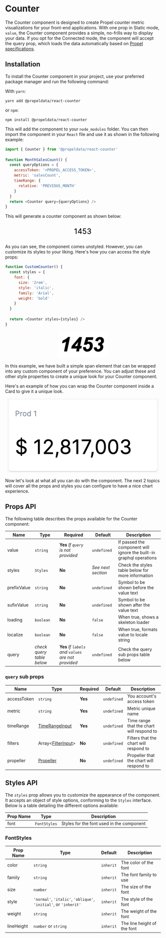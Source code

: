 # Counter

The Counter component is designed to create Propel counter metric visualizations for your front-end applications. With one prop in Static mode, `value`, the Counter component provides a simple, no-frills way to display your data. If you opt for the Connected mode, the component will accept the query prop, which loads the data automatically based on [Propel specifications](https://studio.apollographql.com/graph/Propel-API/schema/reference/inputs/CounterInput?variant=production).

## Installation

To install the Counter component in your project, use your preferred package manager and run the following command:

With `yarn`:

```shell
yarn add @propeldata/react-counter
```

or `npm`:

```shell
npm install @propeldata/react-counter
```

This will add the component to your `node_modules` folder. You can then import the component in your `React` file and use it as shown in the following example:

```javascript
import { Counter } from '@propeldata/react-counter'

function MonthSalesCount() {
  const queryOptions = {
    accessToken: '<PROPEL_ACCESS_TOKEN>',
    metric: 'salesCount',
    timeRange: {
      relative: 'PREVIOUS_MONTH'
    }
  }
  return <Counter query={queryOptions} />
}
```

This will generate a counter component as shown below:

<p align="center">
  <img src="../../../public/images/counter.png">
</p>

As you can see, the component comes unstyled. However, you can customize its styles to your liking. Here's how you can access the style props:

```javascript
function CustomCounter() {
  const styles = {
    font: {
      size: '2rem',
      style: 'italic',
      family: 'Arial',
      weight: 'bold'
    }
  }

  return <Counter styles={styles} />
}
```

<p align="center">
  <img src="../../../public/images/counter-custom.png">
</p>

In this example, we have built a simple span element that can be wrapped into any custom component of your preference. You can adjust these and other style properties to create a unique look for your Counter component.

Here's an example of how you can wrap the Counter component inside a Card to give it a unique look.

<p align="center">
  <img src="../../../public/images/counter-card.png">
</p>

Now let's look at what all you can do with the component. The next 2 topics will cover all the props and styles you can configure to have a nice chart experience.

## Props API

The following table describes the props available for the Counter component:

| **Name**    | **Type**                  | **Required**                                        | **Default**        | **Description**                                                     |
| ----------- | ------------------------- | --------------------------------------------------- | ------------------ | ------------------------------------------------------------------- |
| value       | `string`                  | **Yes** _If `query` is not provided_                | `undefined`        | If passed the component will ignore the built-in graphql operations |
| styles      | `Styles`                  | **No**                                              | _See next section_ | Check the styles table below for more information                   |
| prefixValue | `string`                  | **No**                                              | `undefined`        | Symbol to be shown before the value text                            |
| sufixValue  | `string`                  | **No**                                              | `undefined`        | Symbol to be shown after the value text                             |
| loading     | `boolean`                 | **No**                                              | `false`            | When true, shows a skeleton loader                                  |
| localize    | `boolean`                 | **No**                                              | `false`            | When true, formats value to locale string                           |
| query       | _check query table below_ | **Yes** _If `labels` and `values` are not provided_ | `undefined`        | Check the query sub props table below                               |

### `query` sub props

| **Name**    | **Type**                                                                                                                       | **Required** | **Default** | **Description**                           |
| ----------- | ------------------------------------------------------------------------------------------------------------------------------ | ------------ | ----------- | ----------------------------------------- |
| accessToken | `string`                                                                                                                       | **Yes**      | `undefined` | You account's access token                |
| metric      | `string`                                                                                                                       | **Yes**      | `undefined` | Metric unique name                        |
| timeRange   | [TimeRangeInput](https://studio.apollographql.com/graph/Propel-API/schema/reference/inputs/TimeRangeInput?variant=production)  | **Yes**      | `undefined` | Time range that the chart will respond to |
| filters     | Array<[FilterInput](https://studio.apollographql.com/graph/Propel-API/schema/reference/inputs/FilterInput?variant=production)> | **No**       | `undefined` | Filters that the chart will respond to    |
| propeller   | [Propeller](https://studio.apollographql.com/graph/Propel-API/schema/reference/enums/Propeller?variant=production)             | **No**       | `undefined` | Propeller that the chart will respond to  |

## Styles API

The `styles` prop allows you to customize the appearance of the component. It accepts an object of style options, conforming to the `Styles` interface. Below is a table detailing the different options available:

| Prop Name | Type         | Description                               |
| --------- | ------------ | ----------------------------------------- |
| font      | `FontStyles` | Styles for the font used in the component |

### FontStyles

| Prop Name  | Type                                                             | Default   | Description                 |
| ---------- | ---------------------------------------------------------------- | --------- | --------------------------- |
| color      | `string`                                                         | `inherit` | The color of the font       |
| family     | `string`                                                         | `inherit` | The font family to use      |
| size       | `number`                                                         | `inherit` | The size of the font        |
| style      | `'normal'`, `'italic'`, `'oblique'`, `'initial'`, or `'inherit'` | `inherit` | The style of the font       |
| weight     | `string`                                                         | `inherit` | The weight of the font      |
| lineHeight | `number` or `string`                                             | `inherit` | The line height of the font |
